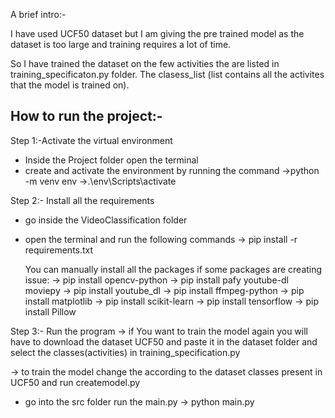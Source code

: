 A brief intro:- 

I have used UCF50 dataset but I am giving the pre trained model as the dataset is too large and
training requires a lot of time.

So I have trained the dataset on the few activities the are listed in training_specificaton.py folder.
The clasess_list (list contains all the activites that the model is trained on).

How to run the project:-
--------------------------------------------------------------------------------------------------------

Step 1:-Activate the virtual environment

- Inside the Project folder open the terminal
- create and activate the environment by running the command
    ->python -m venv env
    ->.\env\Scripts\activate


Step 2:- Install all the requirements
- go inside the VideoClassification folder
- open the terminal and run the following commands 
  -> pip install -r requirements.txt

  You can manually install all the packages if some packages are creating issue:
  -> pip install opencv-python
  -> pip install pafy youtube-dl moviepy
  -> pip install youtube_dl
  -> pip install ffmpeg-python
  -> pip install matplotlib
  -> pip install scikit-learn
  -> pip install tensorflow
  -> pip install Pillow

Step 3:- Run the program
  -> if You want to train the model again you will have to download the dataset UCF50 and paste it in
     the dataset folder and select the classes(activities) in training_specification.py 

  -> to train the model change the according to the dataset classes present in UCF50 and run
     createmodel.py
  - go into the src folder run the main.py
    -> python main.py



